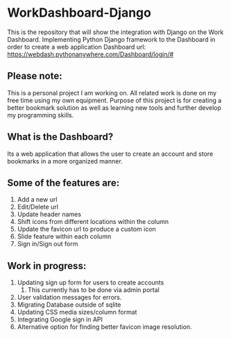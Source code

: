 # WorkDashboard-Django
		
This is the repository that will show the integration with Django on the Work Dashboard.
Implementing Python Django framework to the Dashboard in order to create a web application
Dashboard url: https://webdash.pythonanywhere.com/Dashboard/login/#

## Please note:
This is a personal project I am working on. All related work is done on my free time using my own equipment. 
Purpose of this project is for creating a better bookmark solution as well as learning new tools and further develop my programming skills.

## What is the Dashboard?

Its a web application that allows the user to create an account and store bookmarks in a more organized manner.

## Some of the features are:

1. Add a new url
2. Edit/Delete url
3. Update header names
4. Shift icons from different locations within the column
5. Update the favicon url to produce a custom icon
6. Slide feature within each column
7. Sign in/Sign out form

## Work in progress:

1. Updating sign up form for users to create accounts
   1. This currently has to be done via admin portal
2. User validation messages for errors.
3. Migrating Database outside of sqlite
4. Updating CSS media sizes/column format
5. Integrating Google sign in API
6. Alternative option for finding better favicon image resolution.
	


